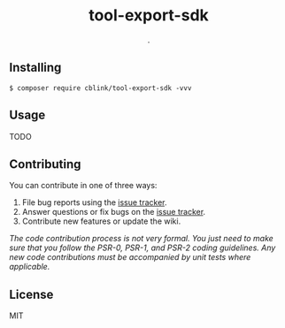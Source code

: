 <h1 align="center"> tool-export-sdk </h1>

<p align="center"> .</p>


## Installing

```shell
$ composer require cblink/tool-export-sdk -vvv
```

## Usage

TODO

## Contributing

You can contribute in one of three ways:

1. File bug reports using the [issue tracker](https://github.com/cblink/tool-export-sdk/issues).
2. Answer questions or fix bugs on the [issue tracker](https://github.com/cblink/tool-export-sdk/issues).
3. Contribute new features or update the wiki.

_The code contribution process is not very formal. You just need to make sure that you follow the PSR-0, PSR-1, and PSR-2 coding guidelines. Any new code contributions must be accompanied by unit tests where applicable._

## License

MIT